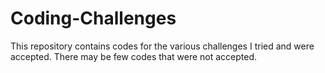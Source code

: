 # Coding-Challenges
This repository contains codes for the various challenges I tried and were accepted.
There may be few codes that were not accepted.